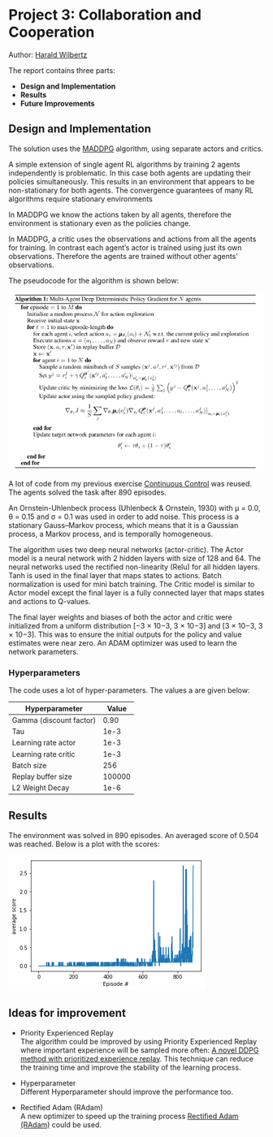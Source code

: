# Project 3: Collaboration and Cooperation

Author: [Harald Wilbertz](http://github.com/wilbertz) 

The report contains three parts:

- **Design and Implementation**
- **Results**
- **Future Improvements** 

## Design and Implementation

The solution uses the [MADDPG](https://arxiv.org/pdf/1706.02275.pdf) algorithm, using separate actors and critics. 

A simple extension of single agent RL algorithms by training 2 agents independently is problematic. In this case both 
agents are updating their policies simultaneously. This results in an environment that appears to be non-stationary for 
both agents. The convergence guarantees of many RL algorithms require stationary environments

In MADDPG we know the actions taken by all agents, therefore the environment is stationary even as the policies change.

In MADDPG, a critic uses the observations and actions from all the agents for training. In contrast each agent’s 
actor is trained using just its own observations. Therefore the agents are trained without other agents’ observations.

The pseudocode for the algorithm is shown below:

![MADDPG](images/MADDPG.png)

A lot of code from my previous exercise [Continuous Control](http://github.com/wilbertz/Continuous-Control) was reused.
The agents solved the task after 890 episodes.
 
An Ornstein-Uhlenbeck process (Uhlenbeck & Ornstein, 1930) with &mu; = 0.0, &theta; = 0.15 and &sigma; = 0.1 was used in order to add noise.
This process is a stationary Gauss–Markov process, which means that it is a Gaussian process, a Markov process, and is temporally homogeneous.

The algorithm uses two deep neural networks (actor-critic).
The Actor model is a neural network with 2 hidden layers with size of 128 and 64. The
neural networks used the rectified non-linearity (Relu) for all hidden layers.
Tanh is used in the final layer that maps states to actions. Batch normalization is used for mini batch training.
The Critic model is similar to Actor model except the final layer is a fully connected layer that maps states and 
actions to Q-values.

The final layer weights and biases of both the actor and critic
were initialized from a uniform distribution [−3 × 10−3, 3 × 10−3] and [3 × 10−3, 3 × 10−3]. 
This was to ensure the initial outputs for the policy and value estimates were near zero.
An ADAM optimizer was used to learn the network parameters.

### Hyperparameters

  The code uses a lot of hyper-parameters. The values a are given below:

  | Hyperparameter                      | Value   |
  | ----------------------------------- | ------- |
  | Gamma (discount factor)             | 0.90    |
  | Tau                                 | 1e-3    |
  | Learning rate actor                 | 1e-3    |
  | Learning rate critic                | 1e-3    |
  | Batch size                          | 256     |
  | Replay buffer size                  | 100000  |
  | L2 Weight Decay                     | 1e-6    |

## Results

The environment was solved in 890 episodes. An averaged score of 0.504 was reached. 
Below is a plot with the scores:

![scores](images/scores_plot.png)


## Ideas for improvement

- Priority Experienced Replay  
The algorithm could be improved by using Priority Experienced Replay where important experience will be sampled more often:
[A novel DDPG method with prioritized experience replay](https://www.semanticscholar.org/paper/A-novel-DDPG-method-with-prioritized-experience-Hou-Liu/027d002d205e49989d734603ff0c2f7cbfa6b6dd).
This technique can reduce the training time and improve the stability of the learning process.

- Hyperparameter  
Different Hyperparameter should improve the performance too.

- Rectified Adam (RAdam)  
A new optimizer to speed up the training process 
[Rectified Adam (RAdam)](https://medium.com/@lessw/new-state-of-the-art-ai-optimizer-rectified-adam-radam-5d854730807b) could be used. 
